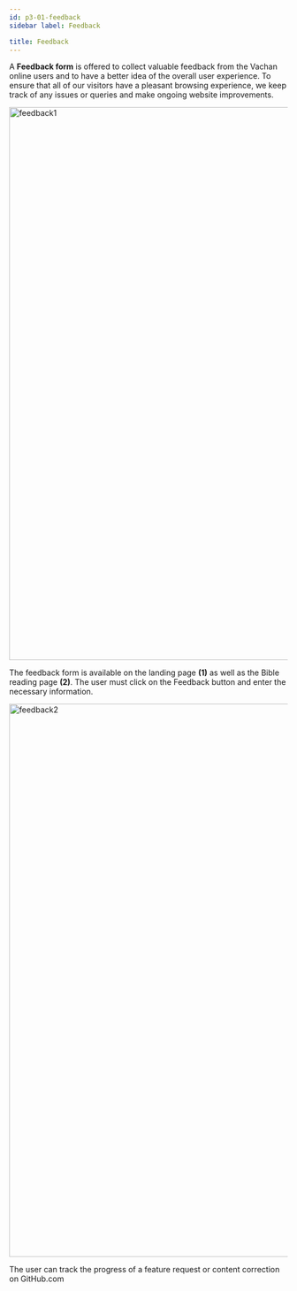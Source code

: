 ```yaml
---
id: p3-01-feedback
sidebar label: Feedback

title: Feedback
---
```


A **Feedback form** is offered to collect valuable feedback from the Vachan online users and to have a better idea of the overall user experience.
To ensure that all of our visitors have a pleasant browsing experience, we keep track of any issues or queries and make ongoing website improvements. 

<img src="/img/assets/feedback1.png"  width="1000px" alt="feedback1"/>

The feedback form is available on the landing page **(1)** as well as the Bible reading page **(2)**. The user must click on the Feedback button and enter the necessary information. 

<img src="/img/assets/feedback2.png"  width="1000px" alt="feedback2"/>

The user can track the progress of a feature request or content correction on GitHub.com 

